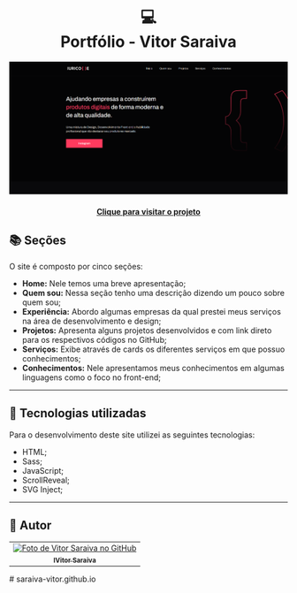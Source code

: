 <h1 align="center">
  💻<br>Portfólio - Vitor Saraiva
</h1>

![Resultado final do projeto](assets/image/preview.png)

<h4 align="center"><a href="https://www.iuricode.com/">Clique para visitar o projeto</a></h4>

## 📚 Seções

O site é composto por cinco seções:

- **Home:** Nele temos uma breve apresentação;
- **Quem sou:** Nessa seção tenho uma descrição dizendo um pouco sobre quem sou;
- **Experiência:** Abordo algumas empresas da qual prestei meus serviços na área de desenvolvimento e design;
- **Projetos:** Apresenta alguns projetos desenvolvidos e com link direto para os respectivos códigos no GitHub;
- **Serviços:** Exibe através de cards os diferentes serviços em que possuo conhecimentos;
- **Conhecimentos:** Nele apresentamos meus conhecimentos em algumas linguagens como o foco no front-end;

---

## 💼 Tecnologias utilizadas

Para o desenvolvimento deste site utilizei as seguintes tecnologias:

- HTML;
- Sass;
- JavaScript;
- ScrollReveal;
- SVG Inject;

---

<h2>🦄 Autor</h2>

<table>
  <tr>
    <td align="center">
      <a href="https://github.com/Saraiva-Vitor">
        <img src="https://avatars.githubusercontent.com/u/43148643?v=4" width="100px;" alt="Foto de Vitor Saraiva no GitHub"/><br>
        <sub>
          <b>IVitor Saraiva</b>
        </sub>
      </a>
    </td>
  </tr>
</table>
#   s a r a i v a - v i t o r . g i t h u b . i o 
 
 